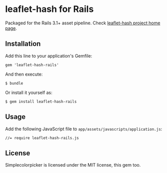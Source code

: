 # leaflet-hash for Rails

Packaged for the Rails 3.1+ asset pipeline.
Check [leaflet-hash project home page](https://github.com/mlevans/leaflet-hash).

## Installation

Add this line to your application's Gemfile:

    gem 'leaflet-hash-rails'

And then execute:

    $ bundle

Or install it yourself as:

    $ gem install leaflet-hash-rails

## Usage

Add the following JavaScript file to `app/assets/javascripts/application.js`:

    //= require leaflet-hash-rails.js

## License

Simplecolorpicker is licensed under the MIT license, this gem too.
